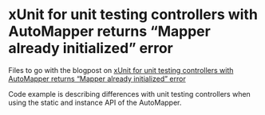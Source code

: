 # xUnit for unit testing controllers with AutoMapper returns “Mapper already initialized” error
Files to go with the blogpost on [xUnit for unit testing controllers with AutoMapper returns “Mapper already initialized” error](https://mariomucalo.com/xunit-for-unit-testing-controllers-with-automapper-returns-"mapper-already-initialized"-error)

Code example is describing differences with unit testing controllers when using the static and instance API of the AutoMapper.